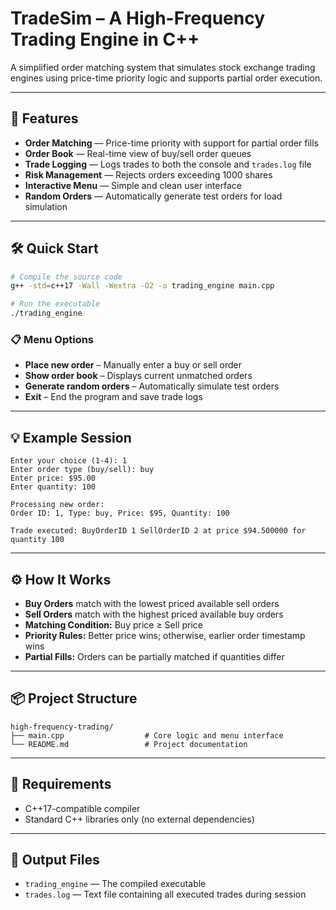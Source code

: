 # TradeSim – A High-Frequency Trading Engine in C++

A simplified order matching system that simulates stock exchange trading engines using price-time priority logic and supports partial order execution.

---

## 🚀 Features

- **Order Matching** — Price-time priority with support for partial order fills  
- **Order Book** — Real-time view of buy/sell order queues  
- **Trade Logging** — Logs trades to both the console and `trades.log` file  
- **Risk Management** — Rejects orders exceeding 1000 shares  
- **Interactive Menu** — Simple and clean user interface  
- **Random Orders** — Automatically generate test orders for load simulation

---

## 🛠️ Quick Start

```bash
# Compile the source code
g++ -std=c++17 -Wall -Wextra -O2 -o trading_engine main.cpp

# Run the executable
./trading_engine
```

### 📋 Menu Options

- **Place new order** – Manually enter a buy or sell order
- **Show order book** – Displays current unmatched orders
- **Generate random orders** – Automatically simulate test orders
- **Exit** – End the program and save trade logs

---

## 💡 Example Session

```
Enter your choice (1-4): 1
Enter order type (buy/sell): buy
Enter price: $95.00
Enter quantity: 100

Processing new order:
Order ID: 1, Type: buy, Price: $95, Quantity: 100

Trade executed: BuyOrderID 1 SellOrderID 2 at price $94.500000 for quantity 100
```

---

## ⚙️ How It Works

- **Buy Orders** match with the lowest priced available sell orders
- **Sell Orders** match with the highest priced available buy orders
- **Matching Condition:** Buy price ≥ Sell price
- **Priority Rules:** Better price wins; otherwise, earlier order timestamp wins
- **Partial Fills:** Orders can be partially matched if quantities differ

---

## 📦 Project Structure

```
high-frequency-trading/
├── main.cpp                  # Core logic and menu interface
└── README.md                 # Project documentation
```

---

## 📌 Requirements

- C++17-compatible compiler
- Standard C++ libraries only (no external dependencies)

---

## 📄 Output Files

- `trading_engine` — The compiled executable
- `trades.log` — Text file containing all executed trades during session
